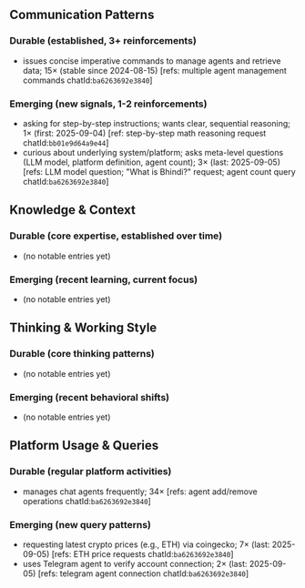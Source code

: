 ## Communication Patterns
### Durable (established, 3+ reinforcements)
- issues concise imperative commands to manage agents and retrieve data; 15× (stable since 2024-08-15) [refs: multiple agent management commands chatId:`ba6263692e3840`]

### Emerging (new signals, 1-2 reinforcements)
- asking for step-by-step instructions; wants clear, sequential reasoning; 1× (first: 2025-09-04) [ref: step-by-step math reasoning request chatId:`bb01e9d64a9e44`]
- curious about underlying system/platform; asks meta-level questions (LLM model, platform definition, agent count); 3× (last: 2025-09-05) [refs: LLM model question; "What is Bhindi?" request; agent count query chatId:`ba6263692e3840`]

## Knowledge & Context
### Durable (core expertise, established over time)
- (no notable entries yet)

### Emerging (recent learning, current focus)
- (no notable entries yet)

## Thinking & Working Style
### Durable (core thinking patterns)
- (no notable entries yet)

### Emerging (recent behavioral shifts)
- (no notable entries yet)

## Platform Usage & Queries
### Durable (regular platform activities)
- manages chat agents frequently; 34× [refs: agent add/remove operations chatId:`ba6263692e3840`]

### Emerging (new query patterns)
- requesting latest crypto prices (e.g., ETH) via coingecko; 7× (last: 2025-09-05) [refs: ETH price requests chatId:`ba6263692e3840`]
- uses Telegram agent to verify account connection; 2× (last: 2025-09-05) [refs: telegram agent connection chatId:`ba6263692e3840`]